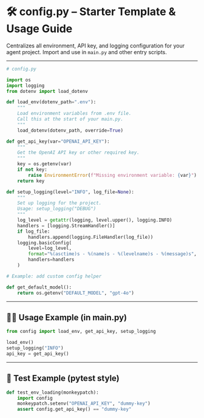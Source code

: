 # 🛠️ config.py – Starter Template & Usage Guide

Centralizes all environment, API key, and logging configuration for your agent project. Import and use in `main.py` and other entry scripts.

---

```python
# config.py

import os
import logging
from dotenv import load_dotenv

def load_env(dotenv_path=".env"):
    """
    Load environment variables from .env file.
    Call this at the start of your main.py.
    """
    load_dotenv(dotenv_path, override=True)

def get_api_key(var="OPENAI_API_KEY"):
    """
    Get the OpenAI API key or other required key.
    """
    key = os.getenv(var)
    if not key:
        raise EnvironmentError(f"Missing environment variable: {var}")
    return key

def setup_logging(level="INFO", log_file=None):
    """
    Set up logging for the project.
    Usage: setup_logging("DEBUG")
    """
    log_level = getattr(logging, level.upper(), logging.INFO)
    handlers = [logging.StreamHandler()]
    if log_file:
        handlers.append(logging.FileHandler(log_file))
    logging.basicConfig(
        level=log_level,
        format="%(asctime)s - %(name)s - %(levelname)s - %(message)s",
        handlers=handlers
    )

# Example: add custom config helper

def get_default_model():
    return os.getenv("DEFAULT_MODEL", "gpt-4o")
```

---

## 🧑‍💻 Usage Example (in main.py)

```python
from config import load_env, get_api_key, setup_logging

load_env()
setup_logging("INFO")
api_key = get_api_key()
```

---

## 🔬 Test Example (pytest style)

```python
def test_env_loading(monkeypatch):
    import config
    monkeypatch.setenv("OPENAI_API_KEY", "dummy-key")
    assert config.get_api_key() == "dummy-key"
```

